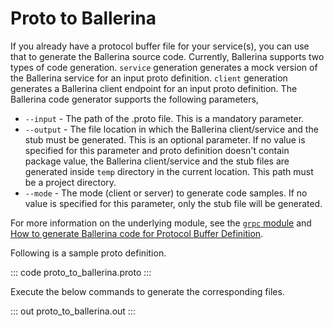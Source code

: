 # Proto to Ballerina

If you already have a protocol buffer file for your service(s), you can use that to generate the Ballerina source code. Currently, Ballerina supports two types of code generation. `service` generation generates a mock version 
of the Ballerina service for an input proto definition. `client` generation generates a Ballerina client endpoint for an input proto definition.
The Ballerina code generator supports the following parameters,
* `--input` - The path of the .proto file. This is a mandatory parameter.
* `--output` - The file location in which the Ballerina client/service and the stub must be generated. This is an optional parameter.
If no value is specified for this parameter and proto definition doesn't contain package value, the Ballerina client/service and the stub files 
  are generated inside `temp` directory in the current location. This path must be a project directory.
* `--mode` - The mode (client or server) to generate code samples. If no value is specified for this parameter, only the stub file will be generated.

For more information on the underlying module, see the [`grpc` module](https://lib.ballerina.io/ballerina/grpc/latest/) and 
[How to generate Ballerina code for Protocol Buffer Definition](https://ballerina.io/learn/cli-documentation/grpc/).

Following is a sample proto definition.

::: code proto_to_ballerina.proto :::

Execute the below commands to generate the corresponding files.

::: out proto_to_ballerina.out :::